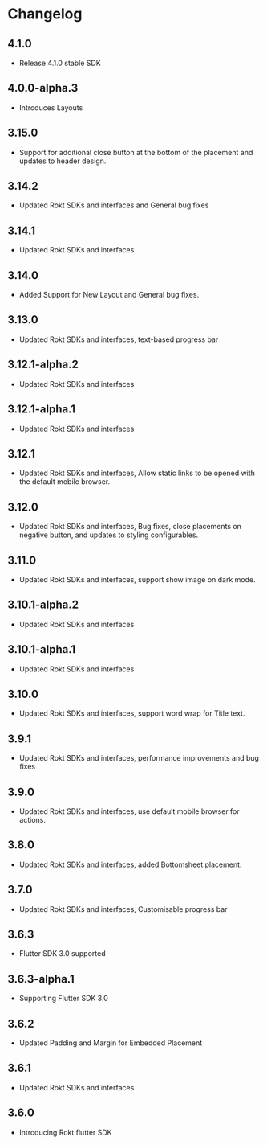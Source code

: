# Changelog

## 4.1.0

- Release 4.1.0 stable SDK

## 4.0.0-alpha.3

- Introduces Layouts

## 3.15.0

- Support for additional close button at the bottom of the placement and updates to header design.

## 3.14.2

- Updated Rokt SDKs and interfaces and General bug fixes

## 3.14.1

- Updated Rokt SDKs and interfaces

## 3.14.0

- Added Support for New Layout and General bug fixes.

## 3.13.0

- Updated Rokt SDKs and interfaces, text-based progress bar

## 3.12.1-alpha.2

- Updated Rokt SDKs and interfaces

## 3.12.1-alpha.1

- Updated Rokt SDKs and interfaces

## 3.12.1

- Updated Rokt SDKs and interfaces, Allow static links to be opened with the default mobile browser.

## 3.12.0

- Updated Rokt SDKs and interfaces, Bug fixes, close placements on negative button, and updates to styling configurables.

## 3.11.0

- Updated Rokt SDKs and interfaces, support show image on dark mode.

## 3.10.1-alpha.2

- Updated Rokt SDKs and interfaces

## 3.10.1-alpha.1

- Updated Rokt SDKs and interfaces

## 3.10.0

- Updated Rokt SDKs and interfaces, support word wrap for Title text.

## 3.9.1

- Updated Rokt SDKs and interfaces, performance improvements and bug fixes

## 3.9.0

- Updated Rokt SDKs and interfaces, use default mobile browser for actions.

## 3.8.0

- Updated Rokt SDKs and interfaces, added Bottomsheet placement.

## 3.7.0

- Updated Rokt SDKs and interfaces, Customisable progress bar

## 3.6.3

- Flutter SDK 3.0 supported

## 3.6.3-alpha.1

- Supporting Flutter SDK 3.0

## 3.6.2

- Updated Padding and Margin for Embedded Placement

## 3.6.1

- Updated Rokt SDKs and interfaces

## 3.6.0

- Introducing Rokt flutter SDK
